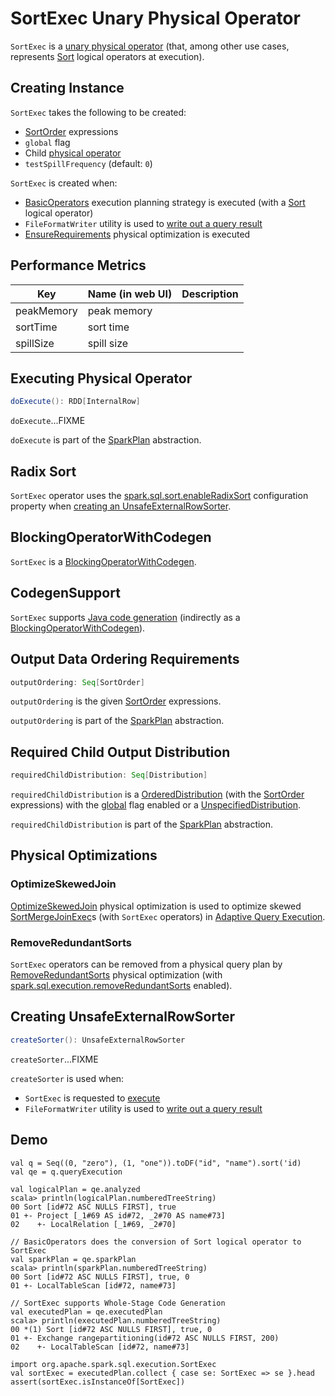 # SortExec Unary Physical Operator

`SortExec` is a [unary physical operator](UnaryExecNode.md) (that, among other use cases, represents [Sort](../logical-operators/Sort.md) logical operators at execution).

## Creating Instance

`SortExec` takes the following to be created:

* <span id="sortOrder"> [SortOrder](../expressions/SortOrder.md) expressions
* <span id="global"> `global` flag
* <span id="child"> Child [physical operator](SparkPlan.md)
* <span id="testSpillFrequency"> `testSpillFrequency` (default: `0`)

`SortExec` is created when:

* [BasicOperators](../execution-planning-strategies/BasicOperators.md#Sort) execution planning strategy is executed (with a [Sort](../logical-operators/Sort.md) logical operator)
* `FileFormatWriter` utility is used to [write out a query result](../FileFormatWriter.md#write)
* [EnsureRequirements](../physical-optimizations/EnsureRequirements.md) physical optimization is executed

## <span id="metrics"> Performance Metrics

Key             | Name (in web UI)        | Description
----------------|-------------------------|---------
 peakMemory     | peak memory             |
 sortTime       | sort time               |
 spillSize      | spill size              |

## <span id="doExecute"> Executing Physical Operator

```scala
doExecute(): RDD[InternalRow]
```

`doExecute`...FIXME

`doExecute` is part of the [SparkPlan](SparkPlan.md#doExecute) abstraction.

## <span id="enableRadixSort"><span id="spark.sql.sort.enableRadixSort"> Radix Sort

`SortExec` operator uses the [spark.sql.sort.enableRadixSort](../configuration-properties.md#spark.sql.sort.enableRadixSort) configuration property when [creating an UnsafeExternalRowSorter](#createSorter).

## <span id="BlockingOperatorWithCodegen"> BlockingOperatorWithCodegen

`SortExec` is a [BlockingOperatorWithCodegen](BlockingOperatorWithCodegen.md).

## <span id="CodegenSupport"> CodegenSupport

`SortExec` supports [Java code generation](CodegenSupport.md) (indirectly as a [BlockingOperatorWithCodegen](BlockingOperatorWithCodegen.md)).

## <span id="outputOrdering"> Output Data Ordering Requirements

```scala
outputOrdering: Seq[SortOrder]
```

`outputOrdering` is the given [SortOrder](#sortOrder) expressions.

`outputOrdering` is part of the [SparkPlan](SparkPlan.md#outputOrdering) abstraction.

## <span id="requiredChildDistribution"> Required Child Output Distribution

```scala
requiredChildDistribution: Seq[Distribution]
```

`requiredChildDistribution` is a [OrderedDistribution](OrderedDistribution.md) (with the [SortOrder](#sortOrder) expressions) with the [global](#global) flag enabled or a [UnspecifiedDistribution](UnspecifiedDistribution.md).

`requiredChildDistribution` is part of the [SparkPlan](SparkPlan.md#requiredChildDistribution) abstraction.

## Physical Optimizations

### OptimizeSkewedJoin

[OptimizeSkewedJoin](../adaptive-query-execution/OptimizeSkewedJoin.md) physical optimization is used to optimize skewed [SortMergeJoinExec](SortMergeJoinExec.md)s (with `SortExec` operators) in [Adaptive Query Execution](../adaptive-query-execution/index.md).

### RemoveRedundantSorts

`SortExec` operators can be removed from a physical query plan by [RemoveRedundantSorts](../physical-optimizations/RemoveRedundantSorts.md) physical optimization (with [spark.sql.execution.removeRedundantSorts](../configuration-properties.md#spark.sql.execution.removeRedundantSorts) enabled).

## <span id="createSorter"> Creating UnsafeExternalRowSorter

```scala
createSorter(): UnsafeExternalRowSorter
```

`createSorter`...FIXME

`createSorter` is used when:

* `SortExec` is requested to [execute](#doExecute)
* `FileFormatWriter` utility is used to [write out a query result](../FileFormatWriter.md#write)

## Demo

```text
val q = Seq((0, "zero"), (1, "one")).toDF("id", "name").sort('id)
val qe = q.queryExecution

val logicalPlan = qe.analyzed
scala> println(logicalPlan.numberedTreeString)
00 Sort [id#72 ASC NULLS FIRST], true
01 +- Project [_1#69 AS id#72, _2#70 AS name#73]
02    +- LocalRelation [_1#69, _2#70]

// BasicOperators does the conversion of Sort logical operator to SortExec
val sparkPlan = qe.sparkPlan
scala> println(sparkPlan.numberedTreeString)
00 Sort [id#72 ASC NULLS FIRST], true, 0
01 +- LocalTableScan [id#72, name#73]

// SortExec supports Whole-Stage Code Generation
val executedPlan = qe.executedPlan
scala> println(executedPlan.numberedTreeString)
00 *(1) Sort [id#72 ASC NULLS FIRST], true, 0
01 +- Exchange rangepartitioning(id#72 ASC NULLS FIRST, 200)
02    +- LocalTableScan [id#72, name#73]

import org.apache.spark.sql.execution.SortExec
val sortExec = executedPlan.collect { case se: SortExec => se }.head
assert(sortExec.isInstanceOf[SortExec])
```
